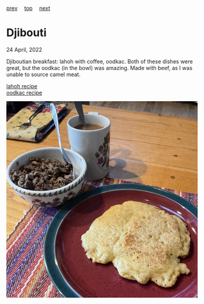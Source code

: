 [prev](denmark.md)&emsp;
[top](../index.md)&emsp;
[next](dominica.md)
# Djibouti
24 April, 2022


Djiboutian breakfast: lahoh with coffee, oodkac. Both of these dishes
were great, but the oodkac (in the bowl) was amazing.  Made with beef,
as I was unable to source camel meat.

[lahoh recipe](https://www.196flavors.com/somalia-lahoh/)<br>
[oodkac recipe](https://sikiacooking.com/oodkac-recipe-jerky-style-beef-cubes/)

![breakfast](images/djibouti.jpeg)

